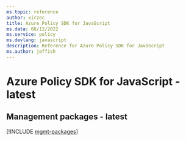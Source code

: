 ```yaml
---
ms.topic: reference
author: xirzec
title: Azure Policy SDK for JavaScript
ms.data: 08/12/2022
ms.service: policy
ms.devlang: javascript
description: Reference for Azure Policy SDK for JavaScript
ms.author: jeffish
---
```

# Azure Policy SDK for JavaScript - latest

## Management packages - latest
[!INCLUDE [mgmt-packages](policy-mgmt-index.md)]